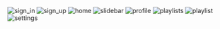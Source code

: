 ![sign_in](https://github.com/user-attachments/assets/a1e39f71-2f82-45d2-a0f2-bff1171d0c9d) ![sign_up](https://github.com/user-attachments/assets/cb6361d7-081a-4aa5-b960-d42d22451342) ![home](https://github.com/user-attachments/assets/9edade63-b405-4070-92ca-471df7710b6f)
![slidebar](https://github.com/user-attachments/assets/c736f3de-9e3b-4c42-b0b8-db311d8886d7) ![profile](https://github.com/user-attachments/assets/5b5b8316-a813-4985-9ab4-37913cae2dcc) ![playlists](https://github.com/user-attachments/assets/673225e6-19ec-4d22-966c-0d05869b2e33)
![playlist](https://github.com/user-attachments/assets/43737b2f-5a31-43f8-a32d-d5c49edd51fb) ![settings](https://github.com/user-attachments/assets/93f14e20-4017-4be9-b985-71105936c64a)
